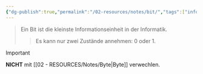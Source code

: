 ```yaml
---
{"dg-publish":true,"permalink":"/02-resources/notes/bit/","tags":["informatik","netzwerk","mathe/binärzahlen"],"noteIcon":"","updated":"2025-02-19T16:00:50.671+01:00"}
---
```


> Ein Bit ist die kleinste Informationseinheit in der Informatik. 
>> Es kann nur zwei Zustände annehmen: 0 oder 1.

>[!important] 
>**NICHT** mit [[02 - RESOURCES/Notes/Byte\|Byte]] verwechlen.


